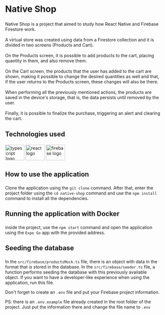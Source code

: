 <h1 align="left">Native Shop</h1>

###

<p align="left">Native Shop is a project that aimed to study how React Native and Firebase Firestore work.<br><br>A virtual store was created using data from a Firestore collection and it is divided in two screens (Products and Cart).<br><br>On the Products screen, it is possible to add products to the cart, placing quantity in them, and also remove them.<br><br>On the Cart screen, the products that the user has added to the cart are shown, making it possible to change the desired quantities as well and that, if the user returns to the Products screen, these changes will also be there.<br><br>When performing all the previously mentioned actions, the products are saved in the device's storage, that is, the data persists until removed by the user.<br><br>Finally, it is possible to finalize the purchase, triggering an alert and clearing the cart.</p>

###

<h2 align="left">Technologies used</h2>

###

<div align="left">
  <img src="https://cdn.jsdelivr.net/gh/devicons/devicon/icons/typescript/typescript-original.svg" height="50" width="62" alt="typescript logo"  />
  <img src="https://cdn.jsdelivr.net/gh/devicons/devicon/icons/react/react-original.svg" height="50" width="62" alt="react logo"  />
  <img src="https://cdn.jsdelivr.net/gh/devicons/devicon/icons/firebase/firebase-plain.svg" height="50" width="62" alt="firebase logo"  />
</div>

###

<h2 align="left">How to use the application</h2>

###

Clone the application using the `git clone` command. After that, enter the project folder using the `cd native-shop` command and use the `npm install` command to install all the dependencies.

###

<h2 align="left">Running the application with Docker</h2>

###

inside the project, use the `npm start` command and open the application using the `Expo Go` app with the provided address.

<h2 align="left">Seeding the database</h2>

###

In the `src/firebase/productsMock.ts` file, there is an object with data in the format that is stored in the database. In the `src/firebase/seeder.ts` file, a function performs seeding the database with this previously available object. If you want to have a developer-like experience when using the application, run this file.

Don't forget to create an `.env` file and put your Firebase project information.

PS: there is an `.env.example` file already created in the root folder of the project. Just put the information there and change the file name to `.env`
